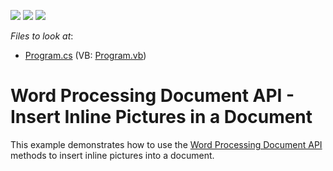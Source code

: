 <!-- default badges list -->
![](https://img.shields.io/endpoint?url=https://codecentral.devexpress.com/api/v1/VersionRange/128608291/22.2.2%2B)
[![](https://img.shields.io/badge/Open_in_DevExpress_Support_Center-FF7200?style=flat-square&logo=DevExpress&logoColor=white)](https://supportcenter.devexpress.com/ticket/details/E4803)
[![](https://img.shields.io/badge/📖_How_to_use_DevExpress_Examples-e9f6fc?style=flat-square)](https://docs.devexpress.com/GeneralInformation/403183)
<!-- default badges end -->
<!-- default file list -->
*Files to look at*:

* [Program.cs](./CS/InlinePictures/Program.cs) (VB: [Program.vb](./VB/InlinePictures/Program.vb))
<!-- default file list end -->
# Word Processing Document API - Insert Inline Pictures in a Document 


This example demonstrates how to use the [Word Processing Document API](https://documentation.devexpress.com/OfficeFileAPI/17488/Word-Processing-Document-API) methods to insert inline pictures into a document.
